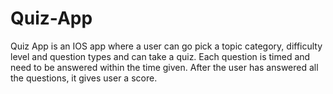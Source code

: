 # Quiz-App
Quiz App is an IOS app where a user can go pick a topic category, difficulty level and question types and can take a quiz. Each question is timed and need to be answered within the time given. After the user has answered all the questions, it gives user a score.

